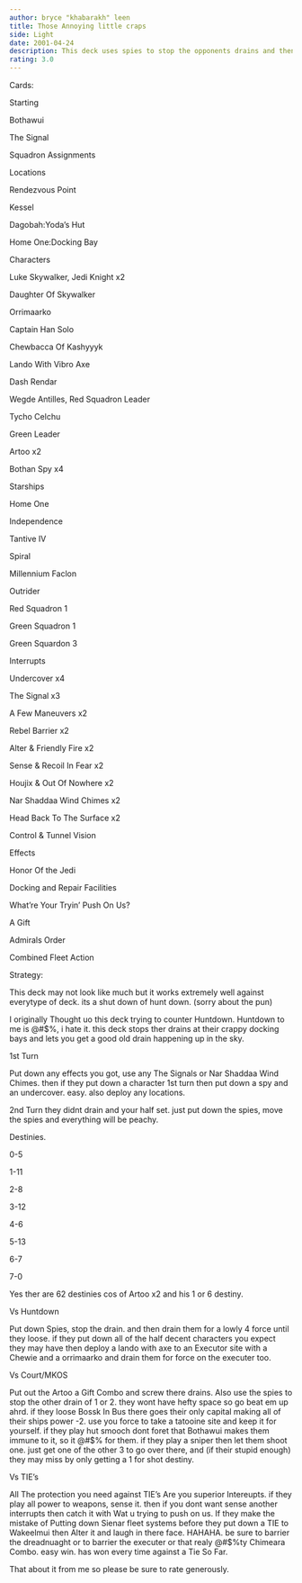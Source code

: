 ```yaml
---
author: bryce "khabarakh" leen
title: Those Annoying little craps
side: Light
date: 2001-04-24
description: This deck uses spies to stop the opponents drains and then space to control every place on the table.
rating: 3.0
---
```

Cards: 

Starting

Bothawui
The Signal
Squadron Assignments

Locations

Rendezvous Point
Kessel
Dagobah:Yoda’s Hut
Home One:Docking Bay

Characters

Luke Skywalker, Jedi Knight x2
Daughter Of Skywalker
Orrimaarko
Captain Han Solo
Chewbacca Of Kashyyyk
Lando With Vibro Axe
Dash Rendar
Wegde Antilles, Red Squadron Leader
Tycho Celchu
Green Leader
Artoo x2
Bothan Spy x4 

Starships

Home One
Independence
Tantive IV
Spiral
Millennium Faclon
Outrider
Red Squadron 1
Green Squadron 1
Green Squardon 3

Interrupts

Undercover x4
The Signal x3
A Few Maneuvers x2
Rebel Barrier x2
Alter & Friendly Fire x2
Sense & Recoil In Fear x2
Houjix & Out Of Nowhere x2
Nar Shaddaa Wind Chimes x2
Head Back To The Surface x2
Control & Tunnel Vision

Effects

Honor Of the Jedi
Docking and Repair Facilities
What’re Your Tryin’ Push On Us?
A Gift

Admirals Order

Combined Fleet Action


Strategy: 

This deck may not look like much but it works extremely well against everytype of deck. its a shut down of hunt down. (sorry about the pun)

I originally Thought uo this deck trying to counter Huntdown. Huntdown to me is @#$%, i hate it. this deck stops ther drains at their crappy docking bays and lets you get a good old drain happening up in the sky.

1st Turn

Put down any effects you got, use any The Signals or Nar Shaddaa Wind Chimes. then if they put down a character 1st turn then put down a spy and an undercover. easy. also deploy any locations.

2nd Turn they didnt drain and your half set. just put down the spies, move the spies and everything will be peachy.

Destinies.

0-5
1-11
2-8
3-12
4-6
5-13
6-7
7-0

Yes ther are 62 destinies cos of Artoo x2 and his 1 or 6 destiny.


Vs Huntdown 
Put down Spies, stop the drain. and then drain them for a lowly 4 force until they loose. if they put down all of the half decent characters you expect they may have then deploy a lando with axe to an Executor site with a Chewie and a orrimaarko and drain them for force on the executer too.

Vs Court/MKOS

Put out the Artoo a Gift Combo and screw there drains. Also use the spies to stop the other drain of 1 or 2. they wont have hefty space so go beat em up ahrd. if they loose Bossk In Bus there goes their only capital making all of their ships power -2. use you force to take a tatooine site and keep it for yourself. if they play hut smooch dont foret that Bothawui makes them immune to it, so it @#$% for them. if they play a sniper then let them shoot one. just get one of the other 3 to go over there, and (if their stupid enough) they may miss by only getting a 1 for shot destiny.

Vs TIE’s

All The protection you need against TIE’s Are you superior Intereupts. if they play all power to weapons, sense it. then if you dont want sense another interrupts then catch it with Wat u trying to push on us. If they make the mistake of Putting down Sienar fleet systems before they put down a TIE to Wakeelmui then Alter it and laugh in there face. HAHAHA. be sure to barrier the dreadnuaght or to barrier the executer or that realy @#$%ty Chimeara Combo. easy win. has won every time against a Tie So Far.

That about it from me so please be sure to rate generously.
